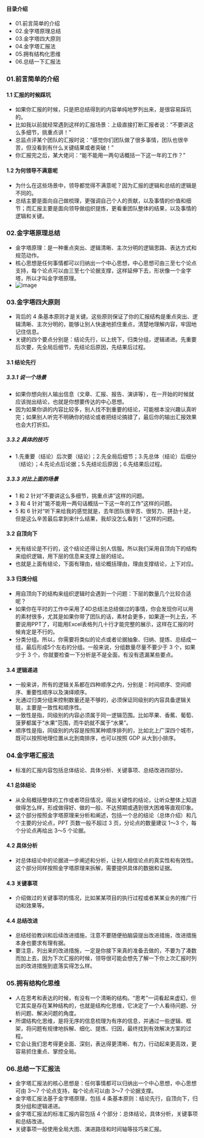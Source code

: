 #### 目录介绍
- 01.前言简单的介绍
- 02.金字塔原理总结
- 03.金字塔四大原则
- 04.金字塔汇报法
- 05.拥有结构化思维
- 06.总结一下汇报法





### 01.前言简单的介绍
#### 1.1 汇报的时候踩坑
- 如果你汇报的时候，只是把总结得到的内容单纯地罗列出来，是很容易踩坑的。
- 比如我以前就经常遇到这样的汇报场景：上级直接打断汇报者说：“不要讲这么多细节，挑重点讲！”
- 总监点评某个团队的汇报时说：“感觉你们团队做了很多事情，团队也很辛苦，但没看到有什么关键结果或者突破！”
- 你汇报完之后，某大佬问：“能不能用一两句话概括一下这一年的工作？”



#### 1.2 为何领导不满意呢
- 为什么在这些场景中，领导都觉得不满意呢？因为汇报的逻辑和总结的逻辑是不同的。
- 总结主要是面向自己做梳理，更强调自己个人的贡献，以及事情的价值和细节；而汇报主要是面向领导做组织提炼，更看重团队整体的结果，以及事情的逻辑和关键。



### 02.金字塔原理总结
- 金字塔原理：是一种重点突出、逻辑清晰、主次分明的逻辑思路、表达方式和规范动作。
- 核心思想是任何事情都可以归纳出一个中心思想，中心思想可由三至七个论点支持，每个论点可以由三至七个论据支撑，这样延伸下去，形状像一个金字塔，所以才叫金字塔原理。
- ![image](https://img-blog.csdnimg.cn/20210607210115555.png?x-oss-process=image/watermark,type_ZmFuZ3poZW5naGVpdGk,shadow_10,text_aHR0cHM6Ly9ibG9nLmNzZG4ubmV0L20wXzM3NzAwMjc1,size_16,color_FFFFFF,t_70)



### 03.金字塔四大原则
- 背后的 4 条基本原则才是关键。这些原则保证了你的汇报结构是重点突出、逻辑清晰、主次分明的，能够让别人快速地抓住重点，清楚地理解内容，牢固地记住信息。
- 关键的四个要点分别是：结论先行，以上统下，归类分组，逻辑递进。先重要后次要，先全局后细节，先结论后原因，先结果后过程。



#### 3.1 结论先行
##### 3.3.1 说一个场景
- 如果你想向别人输出信息（文章、汇报、报告、演讲等），在一开始的时候就应该抛出结论，也就是你想要传达的中心思想。
- 因为如果你讲的内容比较多，别人找不到重要的结论，可能根本没兴趣认真听完；如果别人听完不明确你的结论或者把结论搞错了，最后你的输出汇报效果也会大打折扣。



##### 3.3.2 具体的技巧
- 1.先重要（结论）后次要（结论）；2.先全局后细节；3.先总体（结论）后细分（结论）；4.先论点后论据；5.先结论后原因；6.先结果后过程。


##### 3.3.3 对比上面的场景
- 1 和 2 针对“不要讲这么多细节，挑重点讲”这样的问题。
- 3 和 4 针对“能不能用一两句话概括一下这一年的工作”这样的问题。
- 5 和 6 针对“听下来给我的感觉就是，去年团队很辛苦、很努力、拼劲十足，但是这么辛苦最后拿到来什么结果，我却没怎么看到！”这样的问题。


#### 3.2 自顶向下
- 光有结论是不行的，这个结论还得让别人信服。所以我们采用自顶向下的结构来组织逻辑，用下层的信息来支撑上层的结论。
- 也就是上面有结论，下面有理由，结论概括理由，理由支撑结论，上下对应。



#### 3.3 归类分组
- 用自顶向下的结构来组织逻辑时会遇到一个问题：下层的数量几个比较合适呢？
- 如果你在平时的工作中采用了4D总结法总结做过的事情，你会发现你可以用的素材很多，尤其是如果你带了团队的话，素材会更多，如果逐一列上去，不要说用PPT了，可能用Excel表格列几十行才能完整的展示，这样在汇报的时候肯定是不行的。
- 分类分组。所以，你需要将类似的论点或者论据抽象、归纳、提炼、总结成一组，最后形成5个左右的分组。一般来说，分组数量尽量不要少于 3 个，如果少于 3 个，你就要检查一下分析是不是全面，有没有遗漏某些要点。




#### 3.4 逻辑递进
- 一般来讲，所有的逻辑关系都在四种顺序之内，分别是：时间顺序、空间顺序、重要性顺序以及演绎顺序。
- 光通过归类分组来控制数量还是不够的，必须保证同级别的内容具备逻辑关联，主要是一致性和顺序性。
- 一致性是指，同级别的内容必须属于同一逻辑范围。比如苹果、香蕉、葡萄、菠萝都属于“水果”范围，而牛奶就不属于“水果”。
- 顺序性是指，同级别的内容是按照某种顺序排列的，比如北上广深四个城市，既可以按照地理位置从北到南排序，也可以按照 GDP 从大到小排序。



### 04.金字塔汇报法
- 标准的汇报内容包括总体结论、具体分析、关键事项、总结改进四部分。



#### 4.1 总体结论
- 从全局概括整体的工作或者项目情况，得出关键性的结论，让听众整体上知道做得怎么样，形成做得好、做的一般、不达预期或遇到很大困难等直观印象。
- 这个部分按照金字塔原理来分析和阐述，包括一个总的结论（总体介绍）和几个主要的分论点，PPT 页数一般不超过 3 页，分论点的数量建议 1～3 个，每个分论点再给出 3～5 个论据。


#### 4.2 具体分析
- 对总体结论中的论据进一步阐述和分析，让别人相信论点的真实性和有效性。这个部分同样按照金字塔原理来拆解，需要提供具体的数据和证据。


#### 4.3 关键事项
- 介绍做过的关键事项的情况，比如某某项目的执行过程或者某某业务的推广行动和效果等。


#### 4.4 总结改进
- 总结经验教训和后续改进措施，注意不要随便拍脑袋提出改进措施，改进措施本身也要求有理有据。
- 要注意，列出来的改进措施，一定是你接下来真的准备去做的，不要为了凑数而加上去，因为下次汇报的时候，领导很可能会想先了解一下你上次汇报时列出的改进措施到底落实得怎么样。



### 05.拥有结构化思维
- 人在思考和表达的时候，有没有一个清晰的结构。“思考”一词看起来虚幻，但它其实是存在某种结构的，也就是结构化思维，它决定了一个人看待问题、分析问题、解决问题的角度。
- 所谓结构化思维，是将无序的信息梳理为有序的信息，并通过一些逻辑、框架，将问题有规律地拆解、细化、提炼、归因，最终找到有效解决方案的过程。
- 它会让我们思考得更全面、深刻，表达得更清晰、有力，行动起来更高效，更容易抓住重点、掌控全局。


### 06.总结一下汇报法
- 金字塔汇报法的核心思想是：任何事情都可以归纳出一个中心思想，中心思想可由 3～7 个论点支持，每个论点可以由 3～7 个论据支撑。
- 金字塔汇报法基于金字塔原理，包括 4 条基本原则：结论先行，自顶向下，归类分组和逻辑递进。
- 金字塔汇报法的标准汇报内容包括 4 个部分：总体结论，具体分析，关键事项和总结改进。
- 关键事项一般使用全局大图、演进路径和时间轴等技巧来汇报。



